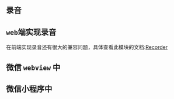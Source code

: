 ## 录音

## `web`端实现录音
在前端实现录音还有很大的兼容问题，具体查看此模块的文档:[Recorder](https://github.com/xiangyuecn/Recorder/)

## 微信 `webview` 中


## 微信小程序中
